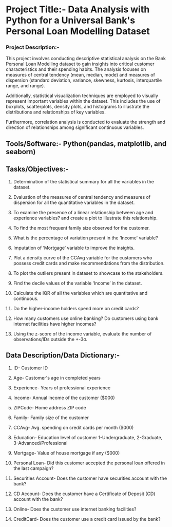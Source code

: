 # Project Title:- Data Analysis with Python for a Universal Bank's Personal Loan Modelling Dataset

### Project Description:- 

This project involves conducting descriptive statistical analysis on the Bank Personal Loan Modelling dataset to gain insights into critical customer characteristics and their spending habits. The analysis focuses on measures of central tendency (mean, median, mode) and measures of dispersion (standard deviation, variance, skewness, kurtosis, interquartile range, and range).

Additionally, statistical visualization techniques are employed to visually represent important variables within the dataset. This includes the use of boxplots, scatterplots, density plots, and histograms to illustrate the distributions and relationships of key variables.

Furthermore, correlation analysis is conducted to evaluate the strength and direction of relationships among significant continuous variables.

## Tools/Software:- Python(pandas, matplotlib, and seaborn)

## Tasks/Objectives:-

1. Determination of the statistical summary for all the variables in the dataset.

2. Evaluation of the measures of central tendency and measures of dispersion for all the quantitative variables in the dataset.

3. To examine the presence of a linear relationship between age and experience variables? and create a plot to illustrate this relationship.

4. To find the most frequent family size observed for the customer.

5. What is the percentage of variation present in the ‘Income’ variable?

6. Imputation of ‘Mortgage’ variable to improve the insights.

7. Plot a density curve of the CCAvg variable for the customers who possess credit cards and make recommendations from the distribution.

8. To plot the outliers present in dataset to showcase to the stakeholders.

9. Find the decile values of the variable ‘Income’ in the dataset.

10. Calculate the IQR of all the variables which are quantitative and continuous.

11. Do the higher-income holders spend more on credit cards?

12. How many customers use online banking? Do customers using bank internet facilities have higher incomes?

13. Using the z-score of the income variable, evaluate the number of observations/IDs outside the +-3σ.

## Data Description/Data Dictionary:-

1. ID- Customer ID

2. Age- Customer's age in completed years

3. Experience- Years of professional experience

4. Income- Annual income of the customer ($000)

5. ZIPCode- Home address ZIP code

6. Family- Family size of the customer

7. CCAvg- Avg. spending on credit cards per month ($000)

8. Education- Education level of customer 1-Undergraduate, 2-Graduate, 3-Advanced/Professional

9. Mortgage- Value of house mortgage if any ($000)

10. Personal Loan- Did this customer accepted the personal loan offered in the last campaign?

11. Securities Account- Does the customer have securities account with the bank?

12. CD Account- Does the customer have a Certificate of Deposit (CD) account with the bank?

13. Online- Does the customer use internet banking facilities?

14. CreditCard- Does the customer use a credit card issued by the bank?

